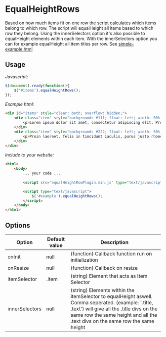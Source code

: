 # EqualHeightRows

Based on how much items fit on one row the script calculates which items belong to which row. The script will equalHeight all items based to which row they belong. Using the innerSelectors option it's also possible to equalHeight elements within each item. With the innerSelectors option you can for example equalHeight all item titles per row. See [simple-example.html](example/simple-example.html)

## Usage

*Javascript:*
```javascript
$(document).ready(function(){
    $('#items').equalHeightRows();
});
```

*Example html:*
```html
<div id="items" style="clear: both; overflow: hidden;">
    <div class="item" style="background: #111; float: left; width: 50%;">
        <p>Lorem ipsum dolor sit amet, consectetur adipiscing elit. Proin laoreet, felis in tincidunt iaculis, purus justo rhoncus nisi, id aliquet.</p>
    </div>
    <div class="item" style="background: #222; float: left; width: 50%;">
        <p>Proin laoreet, felis in tincidunt iaculis, purus justo rhoncus nisi, id aliquet.</p>
    </div>
</div>
```

*Include to your website:*
```html
<html>
    <body>
        ... your code ...
        
        <script src="equalHeightRowPlugin.min.js" type="text/javascript"></script>

        <script type="text/javascript">
            $('#example').equalHeightRows();
        </script>
    </body>
</html>

```

## Options

| Option | Default value | Description |
| --- | --- | --- |
| onInit | null | (function) Callback function run on initialization |
| onResize | null | (function) Callback on resize |
| itemSelector | .item | (string) Element that acts as Item Selector |
| innerSelectors | null | (string) Elements within the itemSelector to equalHeight aswell. Comma seperated. (example: '.title, .text') will give all the .title divs on the same row the same height and all the .text divs on the same row the same height |
